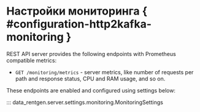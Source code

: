 # Настройки мониторинга { #configuration-http2kafka-monitoring }

REST API server provides the following endpoints with Prometheus compatible metrics:

- `GET /monitoring/metrics` - server metrics, like number of requests per path and response status, CPU and RAM usage, and so on.

These endpoints are enabled and configured using settings below:

::: data_rentgen.server.settings.monitoring.MonitoringSettings
